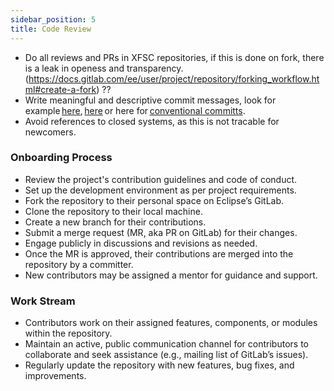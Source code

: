 ```yaml
---
sidebar_position: 5
title: Code Review
---
```


- Do all reviews and PRs in XFSC repositories, if this is done on fork, there is a leak in openess and transparency. (https://docs.gitlab.com/ee/user/project/repository/forking_workflow.html#create-a-fork) ??  
- Write meaningful and descriptive commit messages, look for example [here](https://cbea.ms/git-commit/), [here](https://medium.com/better-programming/your-git-commit-history-should-read-like-a-history-book-heres-how-7f44d5df1801) or here for [conventional committs](https://www.conventionalcommits.org/en/v1.0.0/). 
- Avoid references to closed systems, as this is not tracable for newcomers.

### Onboarding Process

- Review the project's contribution guidelines and code of conduct.
- Set up the development environment as per project requirements.
- Fork the repository to their personal space on Eclipse’s GitLab.  
- Clone the repository to their local machine.
- Create a new branch for their contributions.
- Submit a merge request (MR, aka PR on GitLab) for their changes.  
- Engage publicly in discussions and revisions as needed. 
- Once the MR is approved, their contributions are merged into the repository by a committer. 
- New contributors may be assigned a mentor for guidance and support.  

### Work Stream 

- Contributors work on their assigned features, components, or modules within the repository. 
- Maintain an active, public communication channel for contributors to collaborate and seek assistance (e.g., mailing list of GitLab’s issues).  
- Regularly update the repository with new features, bug fixes, and improvements.  